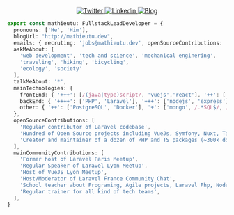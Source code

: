 <p align="center">  
  <a href="https://twitter.com/mathieutu/">
    <img alt="Twitter" src="https://img.shields.io/badge/-Twitter-1da1f2?logo=twitter&logoColor=white" />
  </a>
  <a href="https://www.linkedin.com/in/mathieutu/">
    <img alt="Linkedin" src="https://img.shields.io/badge/-LinkedIn-0077b5?logo=linkedin&logoColor=white" />
  </a>
  <a href="https://mathieutu.dev">
    <img alt="Blog" src="https://img.shields.io/badge/-Blog-b2786b?logo=firefox-browser&logoColor=white" />
  </a>
</p>

```typescript
export const mathieutu: FullstackLeadDeveloper = {
  pronouns: ['He', 'Him'],
  blogUrl: "http://mathieutu.dev",
  emails: { recruting: 'jobs@mathieutu.dev', openSourceContributions: 'oss@mathieutu.dev', general: 'contact@mathieutu.dev' },
  askMeAbout: [
    'web development', 'tech and science', 'mechanical enginering',
    'traveling', 'hiking', 'bicycling',
    'ecology', 'society'
  ],
  talkMeAbout: '*',
  mainTechnologies: {
    frontEnd: { '+++': [/(java|type)script/, 'vuejs','react'], '++': ['html', 'css frameworks', 'tailwindcss'], '+': ['vanilla css'] },
    backEnd: { '++++': ['PHP', 'Laravel'], '+++': ['nodejs', 'express'] },
    other: { '++': ['PostgreSQL', 'Docker'], '+': ['mongo', /.*SQL$/, /.*sh/] },
  },
  openSourceContributions: [
    'Regular contributor of Laravel codebase',
    'Hundred of Open Source projects including VueJs, Symfony, Nuxt, TailwindCss, Webpack, etc...',
    'Creator and maintainer of a dozen of PHP and TS packages (~300k downloads)',
  ],
  mainCommunityContributions: [
    'Former host of Laravel Paris Meetup',
    'Regular Speaker of Laravel Lyon Meetup',
    'Host of VueJS Lyon Meetup',
    'Host/Moderator of Laravel France Community Chat',
    'School teacher about Programing, Agile projects, Laravel Php, NodeJS, ReactJS, VueJS, and Testing processes',
    'Regular trainer for all kind of tech teams',
  ],
}
```
